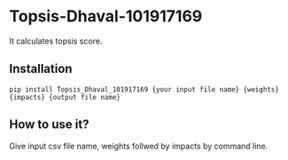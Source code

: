 # Topsis-Dhaval-101917169
It calculates topsis score.

## Installation
```pip install Topsis_Dhaval_101917169 {your input file name} {weights} {impacts} {output file name}```

## How to use it?
Give input csv file name, weights follwed by impacts by command line.